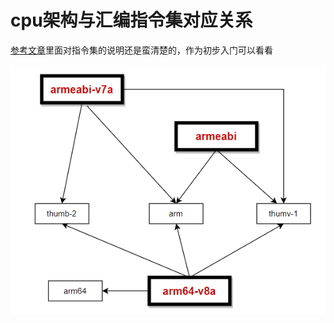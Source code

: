 # cpu架构与汇编指令集对应关系

[参考文章](https://blog.csdn.net/freeking101/article/details/106369409)里面对指令集的说明还是蛮清楚的，作为初步入门可以看看

![d2035437aa0ebde8937ca6bbf050ad89](素材_temp.assets/d2035437aa0ebde8937ca6bbf050ad89.png)